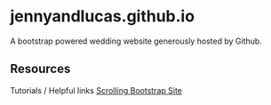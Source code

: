 jennyandlucas.github.io
=======================

A bootstrap powered wedding website generously hosted by Github.

## Resources

Tutorials / Helpful links
[Scrolling Bootstrap Site](http://alijafarian.com/responsive-page-scrolling-with-jquery-and-bootstrap/)
